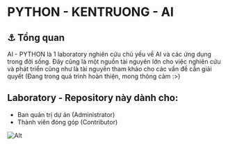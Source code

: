 # PYTHON - KENTRUONG - AI

## ⚓ Tổng quan
AI - PYTHON là 1 laboratory nghiên cứu chủ yếu về AI và các ứng dụng trong đời sống. Đây cũng là một nguồn tài nguyên lớn cho việc nghiên cứu và phát triển cũng như là tài nguyên tham khảo cho các vấn đề cần giải quyết (Đang trong quá trình hoàn thiện, mong thông cảm :>)

## Laboratory - Repository này dành cho:
- Ban quản trị dự án (Administrator)
- Thành viên đóng góp (Contributor)

![Alt](https://repobeats.axiom.co/api/embed/4d46462c6cfe05a431fb977f88cf16c47efe9c3a.svg "Repobeats analytics image")
